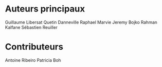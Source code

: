 Auteurs principaux
==================
Guillaume Libersat
Quetin Danneville
Raphael Marvie
Jeremy Bojko
Rahman Kalfane
Sébastien Reuiller

Contributeurs
=============
Antoine Ribeiro
Patricia Boh

